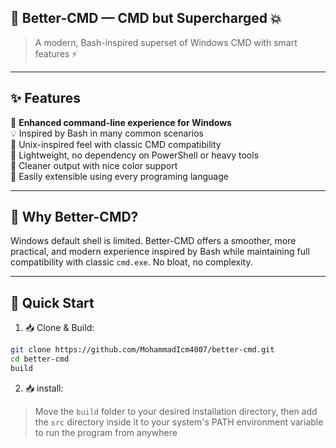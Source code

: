 ## 🚀 Better-CMD — CMD but Supercharged 💥

> A modern, Bash-inspired superset of Windows CMD with smart features ⚡️

---

## ✨ Features

🌈 **Enhanced command-line experience for Windows**  
💡 Inspired by Bash in many common scenarios  
📁 Unix-inspired feel with classic CMD compatibility  
🔧 Lightweight, no dependency on PowerShell or heavy tools  
💬 Cleaner output with nice color support  
🔌 Easily extensible using every programing language

---

## 🎯 Why Better-CMD?

Windows default shell is limited. Better-CMD offers a smoother, more practical, and modern experience inspired by Bash while maintaining full compatibility with classic `cmd.exe`. No bloat, no complexity.

---

## 🚀 Quick Start

1. 📥 Clone & Build:

```bash
git clone https://github.com/MohammadIcm4007/better-cmd.git
cd better-cmd
build
```

2. 📥 install:

> Move the `build` folder to your desired installation directory, then add the `src` directory inside it to your system's PATH environment variable to run the program from anywhere
